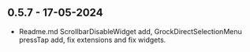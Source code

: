 ## 0.5.7 - 17-05-2024

* Readme.md ScrollbarDisableWidget add, GrockDirectSelectionMenu pressTap add, fix extensions and fix widgets.